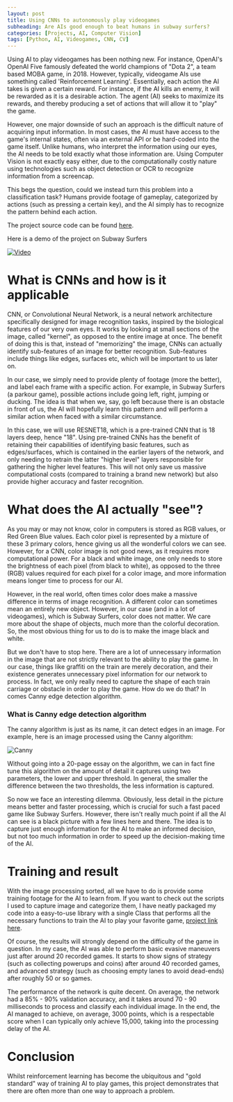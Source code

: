 ```yaml
---
layout: post
title: Using CNNs to autonomously play videogames
subheading: Are AIs good enough to beat humans in subway surfers?
categories: [Projects, AI, Computer Vision]
tags: [Python, AI, Videogames, CNN, CV]
---
```


Using AI to play videogames has been nothing new. For instance, OpenAI's OpenAI Five
famously defeated the world champions of "Dota 2", a team based MOBA game, in 2018.
However, typically, videogame AIs use something called 'Reinforcement Learning'. Essentially,
each action the AI takes is given a certain reward. For instance, 
if the AI kills an enemy, it will be rewarded as it is a desirable action.
The agent (AI) seeks to maximize its rewards, and thereby producing a set of actions that
will allow it to "play" the game. 

However, one major downside of such an approach is the difficult nature of acquiring
input information. In most cases, the AI must have access to the game's internal states,
often via an external API or be hard-coded into the game itself. Unlike humans, who interpret
the information using our eyes, the AI needs to be told exactly what those information
are. Using Computer Vision is not exactly easy either, due to the 
computationally costly nature using technologies such as object detection or
OCR to recognize information from a screencap. 

This begs the question, could we instead turn this problem into a classification task?
Humans provide footage of gameplay, categorized by actions (such as pressing a certain key),
and the AI simply has to recognize the pattern behind each action.

The project source code can be found [here](https://github.com/thebowenfeng/SmartGamer).

Here is a demo of the project on Subway Surfers

[![Video](http://img.youtube.com/vi/usccShMAR18/0.jpg)](http://www.youtube.com/watch?v=-TX8kUK7zos)


# What is CNNs and how is it applicable 

CNN, or Convolutional Neural Network, is a neural network architecture
specifically designed for image recognition tasks, inspired by the biological
features of our very own eyes. It works by looking at small sections of the image,
called "kernel", as opposed to the entire image at once. The benefit of doing this 
is that, instead of "memorizing" the image, CNNs can actually identify sub-features
of an image for better recognition. Sub-features include things like edges, surfaces etc,
which will be important to us later on.

In our case, we simply need to provide plenty of footage (more the better), and label
each frame with a specific action. For example, in Subway Surfers (a parkour game), 
possible actions include going left, right, jumping or ducking. The idea is that when we,
say, go left because there is an obstacle in front of us, the AI will hopefully 
learn this pattern and will perform a similar action when faced with a similar circumstance.

In this case, we will use RESNET18, which is a pre-trained CNN that is 18 layers deep,
hence "18". Using pre-trained CNNs has the benefit of retaining their capabilities
of identifying basic features, such as edges/surfaces, which is contained in
the earlier layers of the network, and only needing to retrain the latter "higher level" layers
responsible for gathering the higher level features. This will not only save us
massive computational costs (compared to training a brand new network) but also
provide higher accuracy and faster recognition. 

# What does the AI actually "see"?

As you may or may not know, color in computers is stored as RGB values, or
Red Green Blue values. Each color pixel is represented by a mixture of these 3
primary colors, hence giving us all the wonderful colors we can see. However, for a CNN, 
color image is not good news, as it requires more computational power. For a black and white
image, one only needs to store the brightness of each pixel (from black to white), as opposed to
the three (RGB) values required for each pixel for a color image, and more 
information means longer time to process for our AI. 

However, in the real world, often times color does make a massive difference in terms of
image recognition. A different color can sometimes mean an entirely new object. However, 
in our case (and in a lot of videogames), which is Subway Surfers, color does not matter. 
We care more about the shape of objects, much more than the colorful decoration. So, the most
obvious thing for us to do is to make the image black and white.

But we don't have to stop here. There are a lot of unnecessary information
in the image that are not strictly relevant to the ability to play the game.
In our case, things like graffiti on the train are merely decoration, and their 
existence generates unnecessary pixel information for our network to process. 
In fact, we only really need to capture the shape of each train carriage or obstacle
in order to play the game. How do we do that? In comes Canny edge detection algorithm.

### What is Canny edge detection algorithm

The canny algorithm is just as its name, it can detect edges in an image.
For example, here is an image processed using the Canny algorithm:

![Canny](https://docs.opencv.org/3.4/canny1.jpg)

Without going into a 20-page essay on the algorithm, we can in fact
fine tune this algorithm on the amount of detail it captures using two
parameters, the lower and upper threshold. In general, the smaller the difference
between the two thresholds, the less information is captured. 

So now we face an interesting dilemma. Obviously, less detail in the picture
means better and faster processing, which is crucial for such a fast paced game like 
Subway Surfers. However, there isn't really much point if all the AI can see is a black picture
with a few lines here and there. The idea is to capture just enough information 
for the AI to make an informed decision, but not too much information in order to speed up
the decision-making time of the AI. 

# Training and result

With the image processing sorted, all we have to do is provide some training
footage for the AI to learn from. If you want to check out the scripts I used to
capture image and categorize them, I have neatly packaged my code into a easy-to-use 
library with a single Class that performs all the necessary functions to train the AI to
play your favorite game, [project link here](https://github.com/thebowenfeng/SmartGamer). 

Of course, the results will strongly depend on the difficulty of the game in question. In my case,
the AI was able to perform basic evasive maneuvers just after around 20 recorded games.
It starts to show signs of strategy (such as collecting powerups and coins) after around 40
recorded games, and advanced strategy (such as choosing empty lanes to avoid dead-ends) after
roughly 50 or so games. 

The performance of the network is quite decent. On average, the network had a 
85% - 90% validation accuracy, and it takes around 70 - 90 milliseconds to process and 
classify each individual image. In the end, the AI managed to achieve, on average, 3000
points, which is a respectable score when I can typically only achieve 15,000, taking into
the processing delay of the AI. 

# Conclusion

Whilst reinforcement learning has become the ubiquitous and "gold standard" way
of training AI to play games, this project demonstrates that there are often more than
one way to approach a problem.
